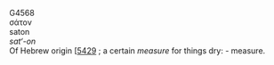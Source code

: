G4568  
σάτον  
saton  
*sat‘-on*  
Of Hebrew origin \[[5429](h5429) ; a certain *measure* for things dry: -
measure.  
